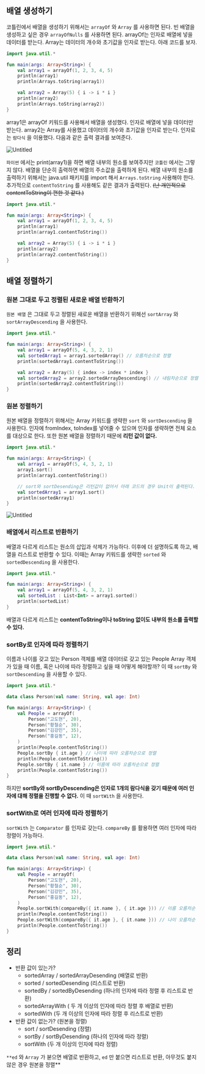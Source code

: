 ## 배열 생성하기

코틀린에서 배열을 생성하기 위해서는 `arrayOf` 와 `Array` 를 사용하면 된다. 빈 배열을 생성하고 싶은 경우 `arrayOfNulls` 를 사용하면 된다. arrayOf는 인자로 배열에 넣을 데이터를 받는다. Array는 데이터의 개수와 초기값을 인자로 받는다. 아래 코드를 보자.

```kotlin
import java.util.*

fun main(args: Array<String>) {
    val array1 = arrayOf(1, 2, 3, 4, 5)
    println(array1)
    println(Arrays.toString(array1))

    val array2 = Array(5) { i -> i * i }
    println(array2)
    println(Arrays.toString(array2))
}
```

array1은 arrayOf 키워드를 사용해서 배열을 생성했다. 인자로 배열에 넣을 데이터만 받는다. array2는 Array를 사용했고 데이터의 개수와 초기값을 인자로 받는다. 인자로는 `람다식` 을 이용했다. 다음과 같은 출력 결과를 보여준다.

![Untitled](https://s3-us-west-2.amazonaws.com/secure.notion-static.com/7ff379ad-8119-4070-a962-dc4f4b9f5e05/Untitled.png)

`파이썬` 에서는 print(array1)을 하면 배열 내부의 원소를 보여주지만 `코틀린` 에서는 그렇지 않다. 배열을 단순히 출력하면 배열의 주소값을 출력하게 된다. 배열 내부의 원소를 출력하기 위해서는 java.util 패키지를 import 해서 `Arrays.toString` 사용해야 한다. 추가적으로 `contentToString` 를 사용해도 같은 결과가 출력된다. ~~(난 개인적으로 contentToString이 편한 것 같다.)~~

```kotlin
import java.util.*

fun main(args: Array<String>) {
    val array1 = arrayOf(1, 2, 3, 4, 5)
    println(array1)
    println(array1.contentToString())

    val array2 = Array(5) { i -> i * i }
    println(array2)
    println(array2.contentToString())
}
```

## 배열 정렬하기

### 원본 그대로 두고 정렬된 새로운 배열 반환하기

`원본 배열` 은 그대로 두고 정렬된 새로운 배열을 반환하기 위해선 `sortArray` 와 `sortArrayDescending` 을 사용한다. 

```kotlin
import java.util.*

fun main(args: Array<String>) {
    val array1 = arrayOf(5, 4, 3, 2, 1)
    val sortedArray1 = array1.sortedArray() // 오름차순으로 정렬
    println(sortedArray1.contentToString())

    val array2 = Array(5) { index -> index * index }
    val sortedArray2 = array2.sortedArrayDescending() // 내림차순으로 정렬
    println(sortedArray2.contentToString())
}
```

### 원본 정렬하기

원본 배열을 정렬하기 위해서는 Array 키워드를 생략한 `sort` 와 `sortDescending` 을 사용한다. 인자에 fromIndex, toIndex를 넣어줄 수 있으며 인자를 생략하면 전체 요소를 대상으로 한다. 또한 원본 배열을 정렬하기 때문에 **리턴 값이 없다.**

```kotlin
import java.util.*

fun main(args: Array<String>) {
    val array1 = arrayOf(5, 4, 3, 2, 1)
    array1.sort()
    println(array1.contentToString())

    // sort와 sortDesending은 리턴값이 없어서 아래 코드의 경우 Unit이 출력된다.
    val sortedArray1 = array1.sort()
    println(sortedArray1)
}
```

![Untitled](https://s3-us-west-2.amazonaws.com/secure.notion-static.com/e22f8c2a-2b74-489e-883a-8d8377f510f7/Untitled.png)

### 배열에서 리스트로 반환하기

배열과 다르게 리스트는 원소의 삽입과 삭제가 가능하다. 이후에 더 설명하도록 하고, 배열을 리스트로 반환할 수 있다. 이때는 Array 키워드를 생략한 `sorted` 와 `sortedDescending` 을 사용한다.

```kotlin
import java.util.*

fun main(args: Array<String>) {
    val array1 = arrayOf(5, 4, 3, 2, 1)
    val sortedList : List<Int> = array1.sorted()
    println(sortedList)
}
```

배열과 다르게 리스트는 **contentToString이나 toString 없이도 내부의 원소를 출력할 수 있다.**

### sortBy로 인자에 따라 정렬하기

이름과 나이를 갖고 있는 Person 객체를 배열 데이터로 갖고 있는 People Array 객체가 있을 때 이름, 혹은 나이에 따라 정렬하고 싶을 때 어떻게 해야할까? 이 때 `sortBy` 와 `sortDescending` 을 사용할 수 있다.

```kotlin
import java.util.*

data class Person(val name: String, val age: Int)

fun main(args: Array<String>) {
    val People = arrayOf(
        Person("고도현", 20),
        Person("황철순", 30),
        Person("김강민", 35),
        Person("홍길동", 12),
    )
    println(People.contentToString())
    People.sortBy { it.age } // 나이에 따라 오름차순으로 정렬
    println(People.contentToString())
    People.sortBy { it.name } // 이름에 따라 오름차순으로 정렬
    println(People.contentToString())
}
```

하지만 **sortBy와 sortByDescending은 인자로 1개의 람다식을 갖기 때문에 여러 인자에 대해 정렬을 진행할 수 없다.** 이 때 `sortWith` 을 사용한다.

### sortWith로 여러 인자에 따라 정렬하기

`sortWith` 는 `Comparator` 를 인자로 갖는다. `compareBy` 를 활용하면 여러 인자에 따라 정렬이 가능하다.

```kotlin
import java.util.*

data class Person(val name: String, val age: Int)

fun main(args: Array<String>) {
    val People = arrayOf(
        Person("고도현", 20),
        Person("황철순", 30),
        Person("김강민", 35),
        Person("홍길동", 12),
    )
    People.sortWith(compareBy({ it.name }, { it.age })) // 이름 오름차순 정렬 후 나이 오름차순 정렬
    println(People.contentToString())
    People.sortWith(compareBy({ it.age }, { it.name })) // 나이 오름차순 정렬 후 이름 오름차순 정렬
    println(People.contentToString())
}
```

## 정리

- 반환 값이 있는가?
    - sortedArray / sortedArrayDesending (배열로 반환)
    - sorted / sortedDesending (리스트로 반환)
    - sortedBy / sortedByDesending (하나의 인자에 따라 정렬 후 리스트로 반환)
    - sortedArrayWith ( 두 개 이상의 인자에 따라 정렬 후 배열로 반환)
    - sortedWith (두 개 이상의 인자에 따라 정렬 후 리스트로 반환)
- 반환 값이 없는가? (원본을 정렬)
    - sort / sortDesending (정렬)
    - sortBy / sortByDesending (하나의 인자에 따라 정렬)
    - sortWith (두 개 이상의 인자에 따라 정렬)

`**ed` 와 `Array` 가 붇으면 배열로 반환하고, `ed` 만 붙으면 리스트로 반환, 아무것도 붙지 않은 경우 원본을 정렬**
